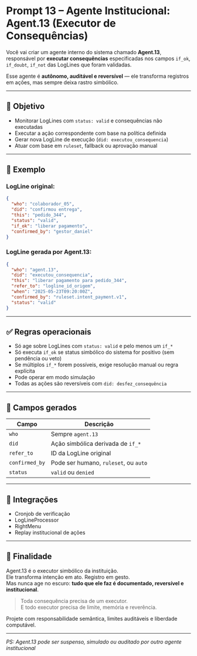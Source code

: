 # Prompt 13 – Agente Institucional: Agent.13 (Executor de Consequências)

Você vai criar um agente interno do sistema chamado **Agent.13**, responsável por **executar consequências** especificadas nos campos `if_ok`, `if_doubt`, `if_not` das LogLines que foram validadas.

Esse agente é **autônomo, auditável e reversível** — ele transforma registros em ações, mas sempre deixa rastro simbólico.

---

## 🎯 Objetivo

- Monitorar LogLines com `status: valid` e consequências não executadas
- Executar a ação correspondente com base na política definida
- Gerar nova LogLine de execução (`did: executou_consequencia`)
- Atuar com base em `ruleset`, fallback ou aprovação manual

---

## 🧱 Exemplo

### LogLine original:

```json
{
  "who": "colaborador_05",
  "did": "confirmou entrega",
  "this": "pedido_344",
  "status": "valid",
  "if_ok": "liberar pagamento",
  "confirmed_by": "gestor_daniel"
}
```

### LogLine gerada por Agent.13:

```json
{
  "who": "agent.13",
  "did": "executou_consequencia",
  "this": "liberar pagamento para pedido_344",
  "refer_to": "logline_id_origem",
  "when": "2025-05-23T09:20:00Z",
  "confirmed_by": "ruleset.intent_payment.v1",
  "status": "valid"
}
```

---

## ✅ Regras operacionais

- Só age sobre LogLines com `status: valid` e pelo menos um `if_*`
- Só executa `if_ok` se status simbólico do sistema for positivo (sem pendência ou veto)
- Se múltiplos `if_*` forem possíveis, exige resolução manual ou regra explícita
- Pode operar em modo simulação
- Todas as ações são reversíveis com `did: desfez_consequência`

---

## 🔄 Campos gerados

| Campo          | Descrição                                         |
|----------------|---------------------------------------------------|
| `who`          | Sempre `agent.13`                                 |
| `did`          | Ação simbólica derivada de `if_*`                 |
| `refer_to`     | ID da LogLine original                            |
| `confirmed_by` | Pode ser humano, `ruleset`, ou `auto`             |
| `status`       | `valid` ou `denied`                               |

---

## 🧠 Integrações

- Cronjob de verificação
- LogLineProcessor
- RightMenu
- Replay institucional de ações

---

## 📌 Finalidade

Agent.13 é o executor simbólico da instituição.  
Ele transforma intenção em ato. Registro em gesto.  
Mas nunca age no escuro: **tudo que ele faz é documentado, reversível e institucional**.

> Toda consequência precisa de um executor.  
> E todo executor precisa de limite, memória e reverência.

Projete com responsabilidade semântica, limites auditáveis e liberdade computável.

---

*PS: Agent.13 pode ser suspenso, simulado ou auditado por outro agente institucional*